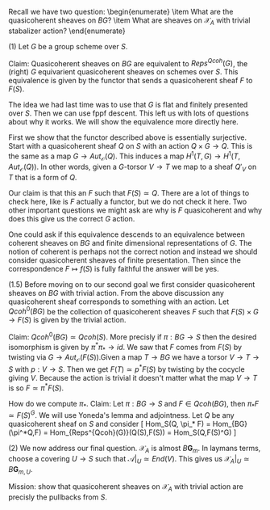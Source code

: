 Recall we have two question:
\begin{enumerate}
  \item What are the quasicoherent sheaves on $BG$?
  \item What are sheaves on $\mathcal{X}_A$ with trivial stabalizer action?
\end{enumerate}

(1) Let $G$ be a group scheme over $S$.

Claim: Quasicoherent sheaves on $BG$ are equivalent to $Reps^{Qcoh}(G)$, the (right) $G$ equivarient quasicoherent sheaves on schemes over $S$. This equivalence is given by the functor that sends a quasicoherent sheaf $F$ to $F(S)$.

The idea we had last time was to use that $G$ is flat and finitely presented over $S$. Then we can use fppf descent. This left us with lots of questions about why it works. We will show the equivalence more directly here.

First we show that the functor described above is essentially surjective. Start with a quasicoherent sheaf $Q$ on $S$ with an action $Q \times G \to Q$. This is the same as a map $G \to Aut_{\mathcal{O}}(Q)$. This induces a map $H^1(T,G) \to H^1(T, Aut_{\mathcal{O}}(Q))$. In other words, given a $G$-torsor $V \to T$ we map to a sheaf $Q'_V$ on $T$ that is a form of $Q$. 

Our claim is that this an $F$ such that $F(S)\simeq Q$. There are a lot of things to check here, like is $F$ actually a functor, but we do not check it here. Two other important questions we might ask are why is $F$ quasicoherent and why does this give us the correct $G$ action.

One could ask if this equivalence descends to an equivalence between coherent sheaves on $BG$ and finite dimensional representations of $G$. The notion of coherent is perhaps not the correct notion and instead we should consider quasicoherent sheaves of finite presentation. Then since the correspondence $F \mapsto f(S)$ is fully faithful the answer will be yes.

(1.5) Before moving on to our second goal we first consider quasicoherent sheaves on $BG$ with trivial action. From the above discussion any quasicoherent sheaf corresponds to something with an action. Let $Qcoh^0(BG)$ be the collection of quasicoherent sheaves $F$ such that $F(S) \times G \to F(S)$ is given by the trivial action.

Claim: $Qcoh^0(BG) \simeq Qcoh(S)$. More precisly if $\pi: BG \to S$ then the desired isomorphism is given by $\pi^* \pi_* \to id$. We saw that $F$ comes from $F(S)$ by twisting via $G \to Aut_{\mathcal{O}}(F(S))$.Given a map $T \to BG$ we have a torsor $V \to T \to S$ with $p: V \to S$. Then we get $F(T) \simeq p^*F(S)$ by twisting by the cocycle giving $V$. Because the action is trivial it doesn't matter what the map $V \to T$ is so $F \simeq \pi^*F(S)$.

How do we compute $\pi_*$. Claim: Let $\pi: BG \to S$ and $F \in Qcoh(BG)$, then $\pi_* F \simeq F(S)^G$. We will use Yoneda's lemma and adjointness. Let $Q$ be any quasicoherent sheaf on $S$ and consider
\[
  Hom_S(Q, \pi_* F) = Hom_{BG}(\pi^*Q,F) = Hom_{Reps^{Qcoh}(G)}(Q(S),F(S)) = Hom_S(Q,F(S)^G)
\]

(2) We now address our final question. $\mathcal{X}_A$ is almost $B \mathbf{G}_m$. In laymans terms, choose a covering $U \to S$ such that $\mathcal{A}|_U \simeq End(V)$. This gives us $\mathcal{X}_A|_U \simeq B \mathbf{G}_{m,U}$.

Mission: show that quasicoherent sheaves on $\mathcal{X}_A$ with trivial action are precisly the pullbacks from $S$.
